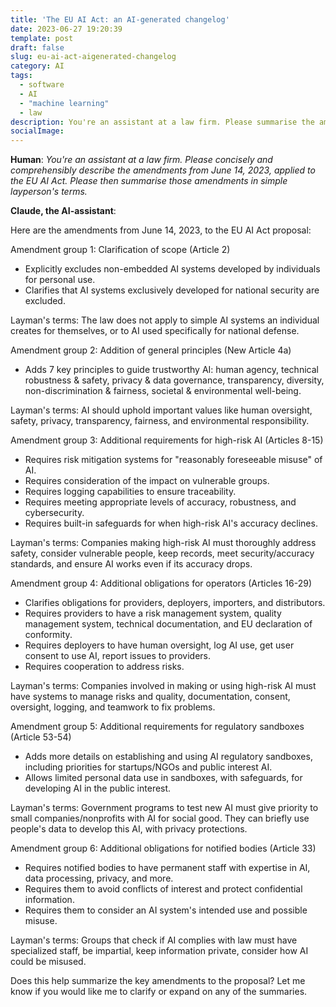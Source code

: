 ```yaml
---
title: 'The EU AI Act: an AI-generated changelog'
date: 2023-06-27 19:20:39
template: post
draft: false
slug: eu-ai-act-aigenerated-changelog
category: AI
tags:
  - software
  - AI
  - "machine learning"
  - law
description: You're an assistant at a law firm. Please summarise the amendments from June 14, 2023, applied to the proposed EU AI Act.
socialImage:
---
```


**Human**: *You're an assistant at a law firm. Please concisely and comprehensibly describe the amendments from June 14, 2023, applied to the EU AI Act. Please then summarise those amendments in simple layperson's terms.*

**Claude, the AI-assistant**:

Here are the amendments from June 14, 2023, to the EU AI Act proposal:

Amendment group 1: Clarification of scope (Article 2)

- Explicitly excludes non-embedded AI systems developed by individuals for personal use.
- Clarifies that AI systems exclusively developed for national security are excluded.

Layman's terms: The law does not apply to simple AI systems an individual creates for themselves, or to AI used specifically for national defense.

Amendment group 2: Addition of general principles (New Article 4a)

- Adds 7 key principles to guide trustworthy AI: human agency, technical robustness & safety, privacy & data governance, transparency, diversity, non-discrimination & fairness, societal & environmental well-being.

Layman's terms: AI should uphold important values like human oversight, safety, privacy, transparency, fairness, and environmental responsibility.

Amendment group 3: Additional requirements for high-risk AI (Articles 8-15)

- Requires risk mitigation systems for "reasonably foreseeable misuse" of AI.
- Requires consideration of the impact on vulnerable groups.
- Requires logging capabilities to ensure traceability.
- Requires meeting appropriate levels of accuracy, robustness, and cybersecurity.
- Requires built-in safeguards for when high-risk AI's accuracy declines.

Layman's terms: Companies making high-risk AI must thoroughly address safety, consider vulnerable people, keep records, meet security/accuracy standards, and ensure AI works even if its accuracy drops.

Amendment group 4: Additional obligations for operators (Articles 16-29)
- Clarifies obligations for providers, deployers, importers, and distributors.
- Requires providers to have a risk management system, quality management system, technical documentation, and EU declaration of conformity.
- Requires deployers to have human oversight, log AI use, get user consent to use AI, report issues to providers.
- Requires cooperation to address risks.

Layman's terms: Companies involved in making or using high-risk AI must have systems to manage risks and quality, documentation, consent, oversight, logging, and teamwork to fix problems.

Amendment group 5: Additional requirements for regulatory sandboxes (Article 53-54)

- Adds more details on establishing and using AI regulatory sandboxes, including priorities for startups/NGOs and public interest AI.
- Allows limited personal data use in sandboxes, with safeguards, for developing AI in the public interest.

Layman's terms: Government programs to test new AI must give priority to small companies/nonprofits with AI for social good. They can briefly use people's data to develop this AI, with privacy protections.

Amendment group 6: Additional obligations for notified bodies (Article 33)

- Requires notified bodies to have permanent staff with expertise in AI, data processing, privacy, and more.
- Requires them to avoid conflicts of interest and protect confidential information.
- Requires them to consider an AI system's intended use and possible misuse.

Layman's terms: Groups that check if AI complies with law must have specialized staff, be impartial, keep information private, consider how AI could be misused.

Does this help summarize the key amendments to the proposal? Let me know if you would like me to clarify or expand on any of the summaries.
